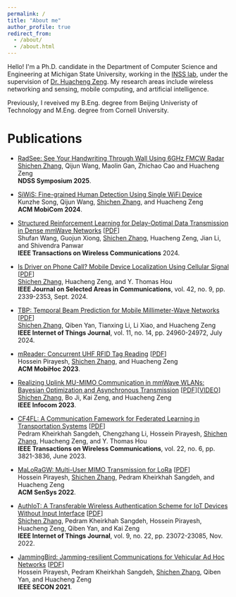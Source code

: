```yaml
---
permalink: /
title: "About me"
author_profile: true
redirect_from: 
  - /about/
  - /about.html
---
```


Hello! I'm a Ph.D. candidate in the Department of Computer Science and Engineering at Michigan State University, working in the [INSS lab](https://inss.egr.msu.edu), under the supervision of [Dr. Huacheng Zeng](https://inss.egr.msu.edu/team.html). My research areas include wireless networking and sensing, mobile computing, and artificial intelligence.  

Previously, I reveived my B.Eng. degree from Beijing Univeristy of Technology and M.Eng. degree from Cornell University. 

Publications 
======
* [RadSee: See Your Handwriting Through Wall Using 6GHz FMCW Radar]()   
<ins>Shichen Zhang</ins>, Qijun Wang, Maolin Gan, Zhichao Cao and Huacheng Zeng   
**NDSS Symposium 2025**.   

* [SiWiS: Fine-grained Human Detection Using Single WiFi Device]()   
Kunzhe Song, Qijun Wang, <ins>Shichen Zhang</ins>, and Huacheng Zeng   
**ACM MobiCom 2024**.   

* [Structured Reinforcement Learning for Delay-Optimal Data Transmission in Dense mmWave
Networks](https://ieeexplore.ieee.org/document/10577588) \[[PDF](/files/RL_Dense_mmWave_IEEE_TWC_2024.pdf)\]   
Shufan Wang, Guojun Xiong, <ins>Shichen Zhang</ins>, Huacheng Zeng, Jian Li, and Shivendra Panwar  
**IEEE Transactions on Wireless Communications** 2024. 

* [Is Driver on Phone Call? Mobile Device Localization Using Cellular Signal](https://ieeexplore.ieee.org/document/10556782) \[[PDF](/files/Shichen24_JSAC_PhoLoc.pdf)\]   
<ins>Shichen Zhang</ins>, Huacheng Zeng, and Y. Thomas Hou  
**IEEE Journal on Selected Areas in Communications**, vol. 42, no. 9, pp. 2339-2353, Sept. 2024.  

* [TBP: Temporal Beam Prediction for Mobile Millimeter-Wave Networks](https://ieeexplore.ieee.org/abstract/document/10509774) \[[PDF](/files/tbp_shichen2024.pdf)\]       
<ins>Shichen Zhang</ins>, Qiben Yan, Tianxing Li, Li Xiao, and Huacheng Zeng  
**IEEE Internet of Things Journal**, vol. 11, no. 14, pp. 24960-24972, July 2024.  

* [mReader: Concurrent UHF RFID Tag Reading](https://dl.acm.org/doi/10.1145/3565287.3610256) \[[PDF](/files/mreader2023.pdf)\]   
Hossein Pirayesh, <ins>Shichen Zhang</ins>, and Huacheng Zeng  
**ACM MobiHoc 2023**.  

* [Realizing Uplink MU-MIMO Communication in mmWave WLANs: Bayesian Optimization and Asynchronous Transmission](https://ieeexplore.ieee.org/document/10228888) \[[PDF](/files/shichen23_beamforming_infocom.pdf)\]\[[VIDEO](https://youtu.be/Q2Bk7i6O5mg?si=VcKf3Wqf6PIlwBTb)\]    
<ins>Shichen Zhang</ins>, Bo Ji, Kai Zeng, and Huacheng Zeng  
**IEEE Infocom 2023**.  

* [CF4FL: A Communication Famework for Federated Learning in Transportation Systems](https://ieeexplore.ieee.org/document/9961228) \[[PDF](/files/Pedram22_TWC_CF4FL.pdf)\]  
Pedram Kheirkhah Sangdeh, Chengzhang Li, Hossein Pirayesh, <ins>Shichen Zhang</ins>, Huacheng Zeng, and Y. Thomas Hou  
**IEEE Transactions on Wireless Communications**, vol. 22, no. 6, pp. 3821-3836, June 2023.    

* [MaLoRaGW: Multi-User MIMO Transmission for LoRa](https://dl.acm.org/doi/10.1145/3560905.3568533) \[[PDF](/files/Hossein22_Sensys_MaLoRaGW.pdf)\]  
Hossein Pirayesh, <ins>Shichen Zhang</ins>, Pedram Kheirkhah Sangdeh, and Huacheng Zeng  
**ACM SenSys 2022**.  

* [AuthIoT: A Transferable Wireless Authentication Scheme for IoT Devices Without Input Interface](https://ieeexplore.ieee.org/document/9807277) \[[PDF](/files/Shichen22_JIoT_AuthIoT.pdf)\]  
<ins>Shichen Zhang</ins>, Pedram Kheirkhah Sangdeh, Hossein Pirayesh, Huacheng Zeng, Qiben Yan, and Kai Zeng  
**IEEE Internet of Things Journal**,  vol. 9, no. 22, pp. 23072-23085, Nov. 2022.  

* [JammingBird: Jamming-resilient Communications for Vehicular Ad Hoc Networks](https://ieeexplore.ieee.org/document/9491603) \[[PDF](/files/Hossein_JammingBird.pdf)\]  
Hossein Pirayesh, Pedram Kheirkhah Sangdeh, <ins>Shichen Zhang</ins>, Qiben Yan, and Huacheng Zeng  
**IEEE SECON 2021**.  



